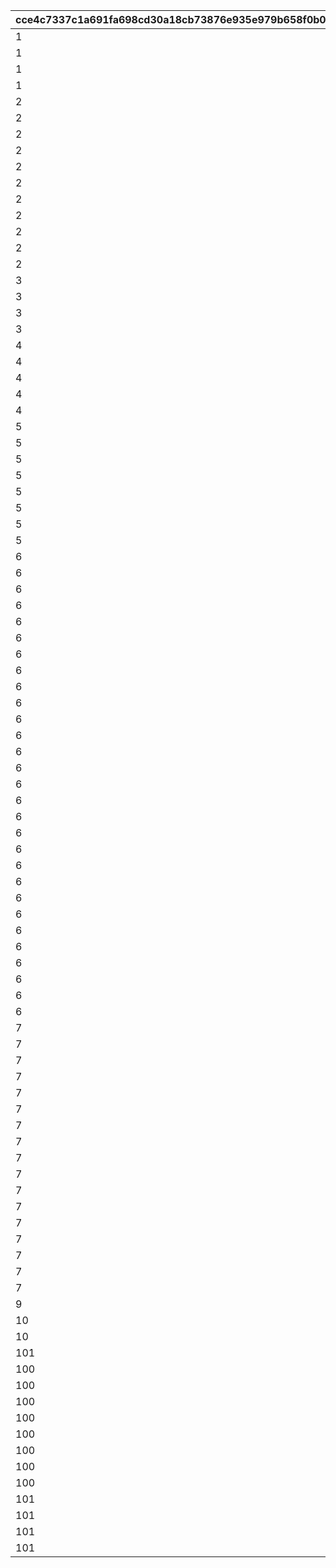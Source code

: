 |cce4c7337c1a691fa698cd30a18cb73876e935e979b658f0b05adb979f0935ee|ca7c5c612a5520798b6ad1a382dcbc4ba6aa32d3d56a8805deed79c708428833|e558edb785b448842ea8a639da58ec02d2ae2e2342d2606d6ca9bf77b356b441|b84dec5cc2a294d858ad08bb2a820c996c43a5852e57b3020931713d46ddaefe|4b35214d08189d1f412fca9026ee00a7d31f1d7cd9bd3129b17020f1b990a118|
| --- | --- | --- | --- | --- |
|1|0|1001|1|0|
|1|0|1002|2|0|
|1|0|1003|3|0|
|1|0|1004|4|0|
|2|0|2001|1|0|
|2|0|2002|2|0|
|2|0|2003|3|0|
|2|0|2004|4|0|
|2|1|2101|1|0|
|2|1|2102|2|0|
|2|1|2103|3|0|
|2|1|2104|4|0|
|2|2|2111|11|10001|
|2|2|2112|12|10001|
|2|2|2113|13|10001|
|3|0|3001|1|0|
|3|0|3002|2|0|
|3|0|3003|3|0|
|3|0|3004|4|0|
|4|0|4001|1|0|
|4|0|4002|2|0|
|4|0|4003|3|0|
|4|0|4004|4|0|
|4|0|4005|100|0|
|5|1|5010|10101|0|
|5|2|5020|10201|1|
|5|2|5021|10202|2|
|5|3|5030|10301|0|
|5|3|5031|10301|1|
|5|4|5040|10302|0|
|5|5|5050|10303|0|
|5|6|5060|10304|0|
|6|1|6001|90001|0|
|6|2|6002|90001|0|
|6|2|6003|90001|1|
|6|3|6006|90001|0|
|6|3|6007|91101|1|
|6|3|6008|91201|2|
|6|3|6009|91301|3|
|6|4|6010|90001|0|
|6|4|6011|91101|1|
|6|4|6012|91201|2|
|6|4|6013|91301|3|
|6|5|6014|90001|0|
|6|5|6015|91101|1|
|6|5|6016|91201|2|
|6|5|6017|91301|3|
|6|6|6018|90001|0|
|6|6|6019|91101|1|
|6|6|6020|91201|2|
|6|6|6021|91301|3|
|6|7|6022|92001|0|
|6|7|6023|92101|1|
|6|7|6024|92201|2|
|6|7|6025|92301|3|
|6|7|6026|92401|4|
|6|8|6027|92001|0|
|6|8|6028|92101|1|
|6|8|6029|92201|2|
|6|8|6030|92301|3|
|6|8|6031|92401|4|
|7|0|7000|90002|0|
|7|0|7001|90002|1|
|7|0|7002|90003|2|
|7|2|7003|90002|1|
|7|2|7004|90003|2|
|7|3|7005|91102|1|
|7|3|7006|91103|2|
|7|4|7007|91102|1|
|7|4|7008|91103|2|
|7|5|7009|91102|1|
|7|5|7010|91103|2|
|7|6|7011|91102|1|
|7|6|7012|91103|2|
|7|7|7013|92102|1|
|7|7|7014|92103|2|
|7|8|7015|92102|1|
|7|8|7016|92103|2|
|9|0|9001|20101|0|
|10|0|10001|20201|0|
|10|1|10002|20202|0|
|101|8|10180|10501|0|
|100|1|100001|1|0|
|100|2|100002|1|0|
|100|3|100003|2|0|
|100|4|100004|2|0|
|100|5|100005|2|0|
|100|6|100006|2|0|
|100|7|100007|3|0|
|100|8|100008|3|0|
|101|98001|980001|10301|0|
|101|98001|980002|10402|2|
|101|98011|980011|10401|1|
|101|98012|980012|10402|2|